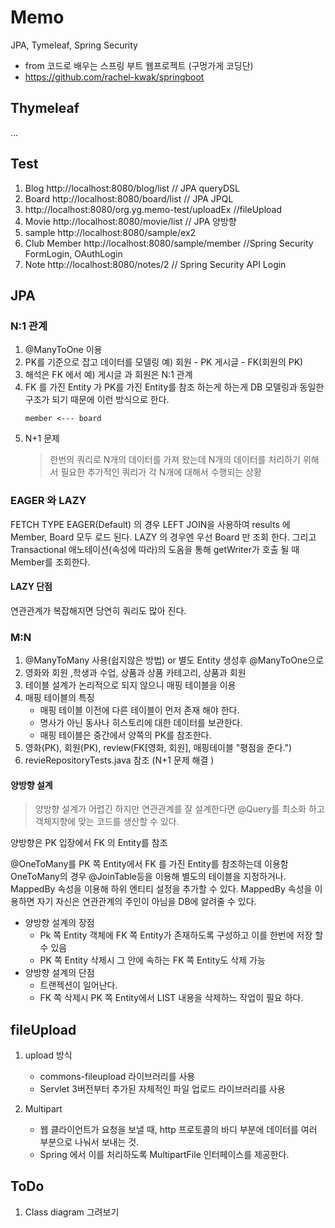 # Memo

JPA, Tymeleaf, Spring Security
- from 코드로 배우는 스프링 부트 웹프로젝트 (구멍가게 코딩단)
- https://github.com/rachel-kwak/springboot
 


## Thymeleaf
...

## Test 
1. Blog http://localhost:8080/blog/list // JPA queryDSL
2. Board http://localhost:8080/board/list // JPA JPQL
3. http://localhost:8080/org.yg.memo-test/uploadEx //fileUpload
3. Movie http://localhost:8080/movie/list // JPA 양방향
4. sample http://localhost:8080/sample/ex2
5. Club Member http://localhost:8080/sample/member //Spring Security FormLogin, OAuthLogin
6. Note http://localhost:8080/notes/2 // Spring Security API Login

## JPA
### N:1 관계
1. @ManyToOne 이용 
2. PK를 기준으로 잡고 데이터를 모델링 예) 회원 - PK 게시글 - FK(회원의 PK)
3. 해석은 FK 에서 예) 게시글 과 회원은 N:1 관계
4. FK 를 가진 Entity 가 PK를 가진 Entity를 참조 하는게 하는게 DB 모델링과 동일한 구조가 되기 때문에 이런 방식으로 한다.
    ```
    member <--- board
    ```
5. N+1 문제 
    > 한번의 쿼리로 N개의 데이터를 가져 왔는데 N개의 데이터를 처리하기 위해서 필요한 추가적인 쿼리가 각 N개에 대해서 수행되는 상황

### EAGER 와 LAZY
FETCH TYPE EAGER(Default) 의 경우 LEFT JOIN을 사용하여 results 에 Member, Board 모두 로드 된다. LAZY 의 경우엔 우선 Board 만 조회 한다. 그리고 Transactional 애노테이션(속성에 따라)의 도옴을 통해 getWriter가 호출 될 때 Member를 조회한다.

#### LAZY 단점
연관관계가 복잡해지면 당연히 쿼리도 많아 진다.

### M:N 
1. @ManyToMany 사용(쉽지않은 방법) or 별도 Entity 생성후 @ManyToOne으로 
1. 영화와 회원 ,학생과 수업, 상품과 상품 카테고리, 상품과 회원
2. 테이블 설계가 논리적으로 되지 않으니 매핑 테이블을 이용  
3. 매핑 테이블의 특징 
    - 매핑 테이블 이전에 다른 테이블이 먼저 존재 해야 한다. 
    - 명사가 아닌 동사나 히스토리에 대한 데이터를 보관한다. 
    - 매핑 테이블은 중간에서 양쪽의 PK를 참조한다. 
4. 영화(PK), 회원(PK), review(FK[영화, 회원], 매핑테이블 "평점을 준다.")
5. revieRepositoryTests.java 참조  (N+1 문제 해결 )
#### 양방향 설계 
> 양방향 설계가 어렵긴 하지만 연관관계를 잘 설계한다면 @Query를 최소화 하고 객체지향에 맞는 코드를 생산할 수 있다.

양방향은 PK 입장에서 FK 의 Entity를 참조 

@OneToMany를 PK 쪽 Entity에서 FK 를 가진 Entity를 참조하는데 이용함 OneToMany의 경우 @JoinTable등을 이용해 별도의 테이블을 지정하거나. 
MappedBy 속성을 이용해 하위 엔티티 설정을 추가할 수 있다. MappedBy 속성을 이용하면 자기 자신은 연관관계의 주인이 아님을 DB에 알려줄 수 있다.

- 양방향 설계의 장점 
   - Pk 쪽 Entity 객체에 FK 쪽 Entity가 존재하도록 구성하고 이를 한번에 저장 할 수 있음 
   - PK 쪽 Entity 삭제시 그 안에 속하는 FK 쪽 Entity도 삭제 가능 
- 양방향 설계의 단점
   - 트랜젝션이 일어난다. 
   - FK 쪽 삭제시 PK 쪽 Entity에서 LIST 내용을 삭제하느 작업이 필요 하다. 

    
## fileUpload
1. upload 방식 
   - commons-fileupload 라이브러리를 사용
   - Servlet 3버전부터 추가된 자체적인 파일 업로드 라이브러리를 사용 
   
2. Multipart
   - 웹 클라이언트가 요청을 보낼 때, http 프로토콜의 바디 부분에 데이터를 여러 부분으로 나눠서 보내는 것.
   - Spring 에서 이를 처리하도록 MultipartFile 인터페이스를 제공한다. 

## ToDo
1. Class diagram 그려보기 
